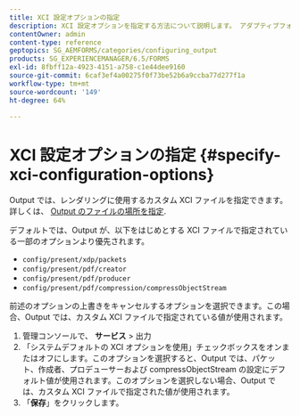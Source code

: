 ```yaml
---
title: XCI 設定オプションの指定
description: XCI 設定オプションを指定する方法について説明します。 アダプティブフォームのカスタム XCI ファイル値を指定して、フォームのレンダリング中に使用することができます。
contentOwner: admin
content-type: reference
geptopics: SG_AEMFORMS/categories/configuring_output
products: SG_EXPERIENCEMANAGER/6.5/FORMS
exl-id: 8fbff12a-4923-4151-a758-c1e44dee9160
source-git-commit: 6caf3ef4a00275f0f73be52b6a9ccba77d277f1a
workflow-type: tm+mt
source-wordcount: '149'
ht-degree: 64%

---
```


# XCI 設定オプションの指定 {#specify-xci-configuration-options}

Output では、レンダリングに使用するカスタム XCI ファイルを指定できます。 詳しくは、 [Output のファイルの場所を指定](/help/forms/using/admin-help/specify-file-locations-output.md#specify-file-locations-for-output).

デフォルトでは、Output が、以下をはじめとする XCI ファイルで指定されている一部のオプションより優先されます。

* `config/present/xdp/packets`
* `config/present/pdf/creator`
* `config/present/pdf/producer`
* `config/present/pdf/compression/compressObjectStream`

前述のオプションの上書きをキャンセルするオプションを選択できます。この場合、Output では、カスタム XCI ファイルで指定されている値が使用されます。

1. 管理コンソールで、 **サービス** > 出力
1. 「システムデフォルトの XCI オプションを使用」チェックボックスをオンまたはオフにします。このオプションを選択すると、Output では、パケット、作成者、プロデューサーおよび compressObjectStream の設定にデフォルト値が使用されます。このオプションを選択しない場合、Output では、カスタム XCI ファイルで指定された値が使用されます。
1. 「**保存**」をクリックします。
